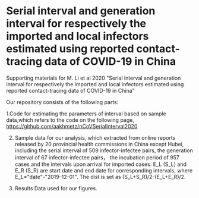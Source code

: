 # Serial interval and generation interval for respectively the imported and local infectors estimated using reported contact-tracing data of COVID-19 in China

Supporting materials for M. Li et al 2020 "Serial interval and generation interval for respectively the imported and local infectors estimated using reported contact-tracing data of COVID-19 in China"

Our repository consists of the following parts:

1.Code for estimating the parameters of interval based on sample data,which refers to the code on the following page, https://github.com/aakhmetz/nCoVSerialInterval2020

2. Sample data for our analysis, which extracted from online reports released by 20 provincial health commissions in China except Hubei, including the serial interval of 509  infector-infectee pairs, the generation interval of 67 infector-infectee pairs， the incubation period of 957 cases and the intervals upon arrival for imported cases. E_L (S_L) and E_R (S_R) are start date and end date for corresponding intervals, where E_L="date"-"2019-12-01". The dist is set as (S_L+S_R)/2-(E_L+E_R)/2.

3. Results Data used for our figures.
